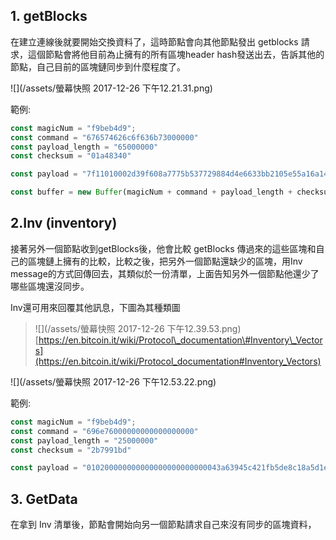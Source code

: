 ## 1. getBlocks

在建立連線後就要開始交換資料了，這時節點會向其他節點發出 getblocks 請求，這個節點會將他目前為止擁有的所有區塊header hash發送出去，告訴其他的節點，自己目前的區塊鏈同步到什麼程度了。

![](/assets/螢幕快照 2017-12-26 下午12.21.31.png)

範例:

```js
const magicNum = "f9beb4d9";
const command = "676574626c6f636b73000000"
const payload_length = "65000000"
const checksum = "01a48340"

const payload = "7f11010002d39f608a7775b537729884d4e6633bb2105e55a16a14d31b00000000000000005c3e6403d40837110a2e8afb602b1c01714bda7ce23bea0a00000000000000000000000000000000000000000000000000000000000000000000000000000000";

const buffer = new Buffer(magicNum + command + payload_length + checksum + payload, 'hex');
```

## 2.Inv \(inventory\)

接著另外一個節點收到getBlocks後，他會比較 getBlocks 傳過來的這些區塊和自己的區塊鏈上擁有的比較，比較之後，把另外一個節點還缺少的區塊，用Inv message的方式回傳回去，其類似於一份清單，上面告知另外一個節點他還少了哪些區塊還沒同步。

Inv還可用來回覆其他訊息，下圖為其種類圖

> ![](/assets/螢幕快照 2017-12-26 下午12.39.53.png)[https://en.bitcoin.it/wiki/Protocol\_documentation\#Inventory\_Vectors](https://en.bitcoin.it/wiki/Protocol_documentation#Inventory_Vectors)

![](/assets/螢幕快照 2017-12-26 下午12.53.22.png)

範例:

```js
const magicNum = "f9beb4d9";
const command = "696e76000000000000000000"
const payload_length = "25000000"
const checksum = "2b7991bd"

const payload = "010200000000000000000000000043a63945c421fb5de8c18a5d1e34304d3b10f222537f5b";
```



## 3. GetData

在拿到 Inv 清單後，節點會開始向另一個節點請求自己來沒有同步的區塊資料，



